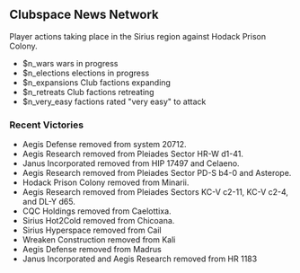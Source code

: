 
## Clubspace News Network

Player actions taking place in the Sirius region against Hodack Prison Colony.  

* $n_wars wars in progress
* $n_elections elections in progress
* $n_expansions Club factions expanding
* $n_retreats Club factions retreating
* $n_very_easy factions rated "very easy" to attack

### Recent Victories

* Aegis Defense removed from system 20712.
* Aegis Research removed from Pleiades Sector HR-W d1-41.
* Janus Incorporated removed from HIP 17497 and Celaeno.
* Aegis Research removed from Pleiades Sector PD-S b4-0 and Asterope.
* Hodack Prison Colony removed from Minarii.
* Aegis Research removed from Pleiades Sectors KC-V c2-11, KC-V c2-4, and DL-Y d65.
* CQC Holdings removed from Caelottixa.
* Sirius Hot2Cold removed from Chicoana.
* Sirius Hyperspace removed from Cail
* Wreaken Construction removed from Kali
* Aegis Defense removed from Madrus
* Janus Incorporated and Aegis Research removed from HR 1183

